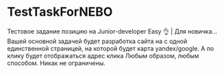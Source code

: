 # TestTaskForNEBO
Тестовое задание позицию на Junior-developer
Easy 👌 | Для новичка... Вашей основной задачей будет разработка сайта на с одной единственной страницей, на которой будет карта yandex/google. А по клику будет отображаться адрес клика Любым образом, любым способом. Никак не ограничены.
